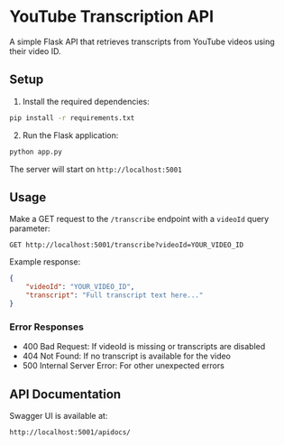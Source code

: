# YouTube Transcription API

A simple Flask API that retrieves transcripts from YouTube videos using their video ID.

## Setup

1. Install the required dependencies:
```bash
pip install -r requirements.txt
```

2. Run the Flask application:
```bash
python app.py
```

The server will start on `http://localhost:5001`

## Usage

Make a GET request to the `/transcribe` endpoint with a `videoId` query parameter:

```
GET http://localhost:5001/transcribe?videoId=YOUR_VIDEO_ID
```

Example response:
```json
{
    "videoId": "YOUR_VIDEO_ID",
    "transcript": "Full transcript text here..."
}
```

### Error Responses

- 400 Bad Request: If videoId is missing or transcripts are disabled
- 404 Not Found: If no transcript is available for the video
- 500 Internal Server Error: For other unexpected errors

## API Documentation

Swagger UI is available at:

```
http://localhost:5001/apidocs/
```
